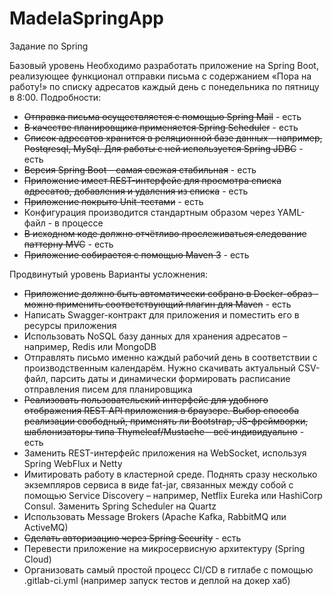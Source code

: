 # MadelaSpringApp
Задание по Spring

Базовый уровень
Необходимо разработать приложение на Spring Boot, реализующее функционал отправки письма с содержанием «Пора на работу!» по списку адресатов каждый день с понедельника по пятницу в 8:00. Подробности:
* <del>Отправка письма осуществляется с помощью Spring Mail</del> - есть
* <del>В качестве планировщика применяется Spring Scheduler</del> - есть
* <del>Список адресатов хранится в реляционной базе данных - например, Postqresql, MySql. Для работы с ней используется Spring JDBC</del> - есть
* <del>Версия Spring Boot – самая свежая стабильная</del> - есть
* <del>Приложение имеет REST-интерфейс для просмотра списка адресатов, добавления и удаления из списка</del> - есть
* <del>Приложение покрыто Unit-тестами</del> - есть
* Конфигурация производится стандартным образом через YAML-файл - в процессе
* <del>В исходном коде должно отчётливо прослеживаться следование паттерну MVC</del> - есть
* <del>Приложение собирается с помощью Maven 3</del> - есть

Продвинутый уровень
Варианты усложнения:
* <del>Приложение должно быть автоматически собрано в Docker-образ - можно применить соответствующий плагин для Maven</del> - есть
* Написать Swagger-контракт для приложения и поместить его в ресурсы приложения
* Использовать NoSQL базу данных для хранения адресатов – например, Redis или MongoDB
* Отправлять письмо именно каждый рабочий день в соответствии с производственным календарём. Нужно скачивать актуальный CSV-файл, парсить даты и динамически формировать расписание отправления писем для планировщика
* <del>Реализовать пользовательский интерфейс для удобного отображения REST API приложения в браузере. Выбор способа реализации свободный, применять ли Bootstrap, JS-фреймворки, шаблонизаторы типа Thymeleaf/Mustache – всё индивидуально</del> - есть
* Заменить REST-интерфейс приложения на WebSocket, используя Spring WebFlux и Netty
* Имитировать работу в кластерной среде. Поднять сразу несколько экземпляров сервиса в виде fat-jar, связанных между собой с помощью Service Discovery – например, Netflix Eureka или HashiCorp Consul. Заменить Spring Scheduler на Quartz
* Использовать Message Brokers (Apache Kafka, RabbitMQ или ActiveMQ)
* <del>Сделать авторизацию через Spring Security</del> - есть
* Перевести приложение на микросервисную архитектуру (Spring Cloud)
* Организовать самый простой процесс CI/CD в гитлабе с помощью .gitlab-ci.yml
(например запуск тестов и деплой на докер хаб)
